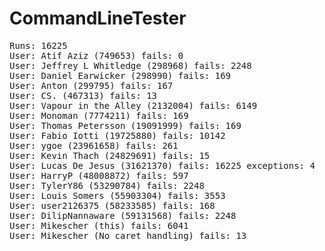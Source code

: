 # CommandLineTester

<pre>
Runs: 16225
User: Atif Aziz (749653) fails: 0
User: Jeffrey L Whitledge (298968) fails: 2248
User: Daniel Earwicker (298990) fails: 169
User: Anton (299795) fails: 167
User: CS. (467313) fails: 13
User: Vapour in the Alley (2132004) fails: 6149
User: Monoman (7774211) fails: 169
User: Thomas Petersson (19091999) fails: 169
User: Fabio Iotti (19725880) fails: 10142
User: ygoe (23961658) fails: 261
User: Kevin Thach (24829691) fails: 15
User: Lucas De Jesus (31621370) fails: 16225 exceptions: 4
User: HarryP (48008872) fails: 597
User: TylerY86 (53290784) fails: 2248
User: Louis Somers (55903304) fails: 3553
User: user2126375 (58233585) fails: 168
User: DilipNannaware (59131568) fails: 2248
User: Mikescher (this) fails: 6041
User: Mikescher (No caret handling) fails: 13
</pre>

